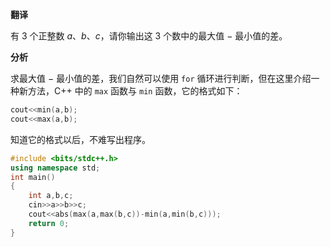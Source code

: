 **翻译**

有 $3$ 个正整数 $a$、$b$、$c$，请你输出这 $3$ 个数中的最大值 $-$ 最小值的差。

**分析**

求最大值 $-$ 最小值的差，我们自然可以使用 `for` 循环进行判断，但在这里介绍一种新方法，C++ 中的 `max` 函数与 `min` 函数，它的格式如下：
```cpp
cout<<min(a,b);
cout<<max(a,b);
```
知道它的格式以后，不难写出程序。
```cpp
#include <bits/stdc++.h>
using namespace std;
int main()
{
	int a,b,c;
	cin>>a>>b>>c;
	cout<<abs(max(a,max(b,c))-min(a,min(b,c)));
	return 0;
}
```